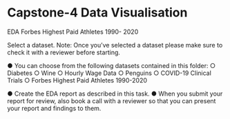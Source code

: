 # Capstone-4 Data Visualisation

EDA Forbes Highest Paid Athletes 1990- 2020

Select a dataset. Note: Once you’ve selected a dataset please make sure to check it
with a reviewer before starting.

● You can choose from the following datasets contained in this folder:
○ Diabetes
○ Wine
○ Hourly Wage Data
○ Penguins
○ COVID-19 Clinical Trials
○ Forbes Highest Paid Athletes 1990-2020

● Create the EDA report as described in this task.
● When you submit your report for review, also book a call with a reviewer so that you
can present your report and findings to them.
